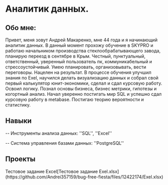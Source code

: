 # Аналитик данных. 
## Обо мне:
Привет, меня зовут Андрей Макаренко, мне 44 года и я начинающий аналитик данных.
В данный момент прохожу обучение в SKYPRO и работаю начальником производства стеклообрабатывающего завода, планирую переезд в сентябре в Крым. Честный, пунктуальный, ответственный, уверенный пользователь пк, коммуникабельный и стрессоустойчивый. Умею планировать, организовывать, вести переговоры. Нацелен на результат.
В процессе обучения улучшил знания по Exel, научился делать визуализацию данных и собрал свой первый калькулятор юнит-экономики, сделал и сдал курсовую работу.
Освоил логику. 
Познал основы бизнеса, бизнес метрики, гипотезы и когортный анализ.
Начал уверенно постигать мир SQL и успешно сдал курсовую работу в metabase. Постигаю теорию вероятности и статистику.
## Навыки
-- Инструменты анализа данных: ''SQL'', ''Excel''

-- Система управления базами данных: ''PostgreSQL''
## Проекты
<p> Тестовое задание Excel[Тестовое задание Exel.xlsx](https://github.com/Andrei357159/bug-free-fiesta/files/12422174/Exel.xlsx) </p>


<img src="https://komarev.com/ghpvc/?username=your-github-username&style=flat-square&color=blue" alt=""/>
